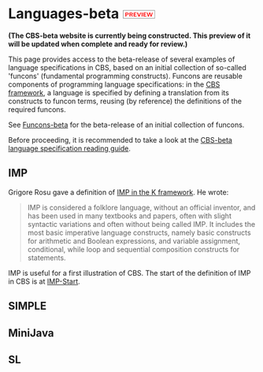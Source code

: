 Languages-beta ![PREVIEW](../Funcons-beta/preview.png)
==============

**(The CBS-beta website is currently being constructed. This preview of it**
**will be updated when complete and ready for review.)**

This page provides access to the beta-release of several examples of language
specifications in CBS, based on an initial collection of so-called 'funcons' 
(fundamental programming constructs). Funcons are reusable components of 
programming language specifications: in the [CBS framework], a language is 
specified by defining a translation from its constructs to funcon terms, 
reusing (by reference) the definitions of the required funcons. 

See [Funcons-beta] for the beta-release of an initial collection of funcons.

Before proceeding, it is recommended to take a look at the 
[CBS-beta language specification reading guide].

IMP
---

Grigore Rosu gave a definition of [IMP in the K framework]. He wrote:

> IMP is considered a folklore language, without an official inventor, 
> and has been used in many textbooks and papers, often with slight 
> syntactic variations and often without being called IMP. It includes 
> the most basic imperative language constructs, namely basic constructs 
> for arithmetic and Boolean expressions, and variable assignment, 
> conditional, while loop and sequential composition constructs for statements.

IMP is useful for a first illustration of CBS. The start of the definition of 
IMP in CBS is at [IMP-Start].

SIMPLE
------

MiniJava
--------

SL
--


[CBS framework]: ../index.md

[Funcons-beta]: ../Funcons-beta/index.md

[CBS-beta language specification reading guide]: ???

[IMP in the K framework]: http://www.kframework.org/language-pdfs/new/imp.pdf

[IMP-Start]: IMP/IMP-cbs/IMP/IMP-Start/index.html